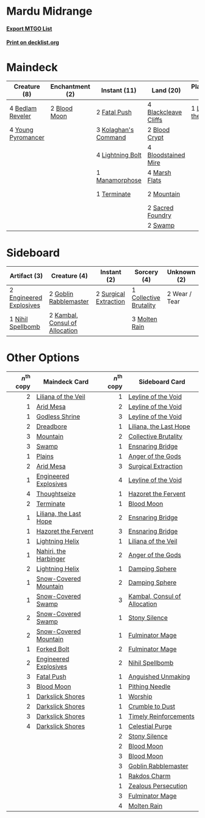 # Mardu Midrange

#### [Export MTGO List](../collection/Mardu%20Midrange/Mardu%20Midrange.txt)
#### [Print on decklist.org](http://decklist.org/?deckmain=4%09Bedlam%20Reveler%0A4%09Blackcleave%20Cliffs%0A2%09Blood%20Crypt%0A2%09Blood%20Moon%0A4%09Bloodstained%20Mire%0A2%09Collective%20Brutality%0A1%09Dreadbore%0A4%09Faithless%20Looting%0A2%09Fatal%20Push%0A4%09Inquisition%20of%20Kozilek%0A3%09Kolaghan's%20Command%0A4%09Lightning%20Bolt%0A1%09Liliana%20of%20the%20Veil%0A4%09Lingering%20Souls%0A1%09Manamorphose%0A4%09Marsh%20Flats%0A2%09Mountain%0A2%09Sacred%20Foundry%0A2%09Swamp%0A1%09Terminate%0A3%09Thoughtseize%0A4%09Young%20Pyromancer&deckside=1%09Collective%20Brutality%0A2%09Engineered%20Explosives%0A2%09Goblin%20Rabblemaster%0A2%09Kambal,%20Consul%20of%20Allocation%0A3%09Molten%20Rain%0A1%09Nihil%20Spellbomb%0A2%09Surgical%20Extraction%0A2%09Wear%20/%20Tear)
# Maindeck

|                                        Creature (8)                                         |                                    Enchantment (2)                                    |                                         Instant (11)                                          |                                           Land (20)                                           |                                        Planeswalker (1)                                        |                                           Sorcery (18)                                            |
|---------------------------------------------------------------------------------------------|---------------------------------------------------------------------------------------|-----------------------------------------------------------------------------------------------|-----------------------------------------------------------------------------------------------|------------------------------------------------------------------------------------------------|---------------------------------------------------------------------------------------------------|
|4 [Bedlam Reveler](http://gatherer.wizards.com/Pages/Card/Details.aspx?multiverseid=414415)  |2 [Blood Moon](http://gatherer.wizards.com/Pages/Card/Details.aspx?multiverseid=370419)|2 [Fatal Push](http://gatherer.wizards.com/Pages/Card/Details.aspx?multiverseid=423724)        |4 [Blackcleave Cliffs](http://gatherer.wizards.com/Pages/Card/Details.aspx?multiverseid=209401)|1 [Liliana of the Veil](http://gatherer.wizards.com/Pages/Card/Details.aspx?multiverseid=425901)|2 [Collective Brutality](http://gatherer.wizards.com/Pages/Card/Details.aspx?multiverseid=414380)  |
|4 [Young Pyromancer](http://gatherer.wizards.com/Pages/Card/Details.aspx?multiverseid=413697)|                                                                                       |3 [Kolaghan's Command](http://gatherer.wizards.com/Pages/Card/Details.aspx?multiverseid=394613)|2 [Blood Crypt](http://gatherer.wizards.com/Pages/Card/Details.aspx?multiverseid=405093)       |                                                                                                |1 [Dreadbore](http://gatherer.wizards.com/Pages/Card/Details.aspx?multiverseid=430622)             |
|                                                                                             |                                                                                       |4 [Lightning Bolt](http://gatherer.wizards.com/Pages/Card/Details.aspx?multiverseid=234704)    |4 [Bloodstained Mire](http://gatherer.wizards.com/Pages/Card/Details.aspx?multiverseid=405094) |                                                                                                |4 [Faithless Looting](http://gatherer.wizards.com/Pages/Card/Details.aspx?multiverseid=413670)     |
|                                                                                             |                                                                                       |1 [Manamorphose](http://gatherer.wizards.com/Pages/Card/Details.aspx?multiverseid=370568)      |4 [Marsh Flats](http://gatherer.wizards.com/Pages/Card/Details.aspx?multiverseid=426064)       |                                                                                                |4 [Inquisition of Kozilek](http://gatherer.wizards.com/Pages/Card/Details.aspx?multiverseid=425900)|
|                                                                                             |                                                                                       |1 [Terminate](http://gatherer.wizards.com/Pages/Card/Details.aspx?multiverseid=426019)         |2 [Mountain](http://gatherer.wizards.com/Pages/Card/Details.aspx?multiverseid=439604)          |                                                                                                |4 [Lingering Souls](http://gatherer.wizards.com/Pages/Card/Details.aspx?multiverseid=425837)       |
|                                                                                             |                                                                                       |                                                                                               |2 [Sacred Foundry](http://gatherer.wizards.com/Pages/Card/Details.aspx?multiverseid=405106)    |                                                                                                |3 [Thoughtseize](http://gatherer.wizards.com/Pages/Card/Details.aspx?multiverseid=438676)          |
|                                                                                             |                                                                                       |                                                                                               |2 [Swamp](http://gatherer.wizards.com/Pages/Card/Details.aspx?multiverseid=439603)             |                                                                                                |                                                                                                   |


# Sideboard

|                                           Artifact (3)                                           |                                              Creature (4)                                               |                                          Instant (2)                                           |                                           Sorcery (4)                                           | Unknown (2) |
|--------------------------------------------------------------------------------------------------|---------------------------------------------------------------------------------------------------------|------------------------------------------------------------------------------------------------|-------------------------------------------------------------------------------------------------|-------------|
|2 [Engineered Explosives](http://gatherer.wizards.com/Pages/Card/Details.aspx?multiverseid=370549)|2 [Goblin Rabblemaster](http://gatherer.wizards.com/Pages/Card/Details.aspx?multiverseid=438486)         |2 [Surgical Extraction](http://gatherer.wizards.com/Pages/Card/Details.aspx?multiverseid=397706)|1 [Collective Brutality](http://gatherer.wizards.com/Pages/Card/Details.aspx?multiverseid=414380)|2 Wear / Tear|
|1 [Nihil Spellbomb](http://gatherer.wizards.com/Pages/Card/Details.aspx?multiverseid=442215)      |2 [Kambal, Consul of Allocation](http://gatherer.wizards.com/Pages/Card/Details.aspx?multiverseid=417756)|                                                                                                |3 [Molten Rain](http://gatherer.wizards.com/Pages/Card/Details.aspx?multiverseid=425928)         |             |


# Other Options

|*n*<sup>th</sup> copy|                                          Maindeck Card                                          |*n*<sup>th</sup> copy|                                            Sideboard Card                                             |
|--------------------:|-------------------------------------------------------------------------------------------------|--------------------:|-------------------------------------------------------------------------------------------------------|
|                    2|[Liliana of the Veil](http://gatherer.wizards.com/Pages/Card/Details.aspx?multiverseid=425901)   |                    1|[Leyline of the Void](http://gatherer.wizards.com/Pages/Card/Details.aspx?multiverseid=205013)         |
|                    1|[Arid Mesa](http://gatherer.wizards.com/Pages/Card/Details.aspx?multiverseid=426054)             |                    2|[Leyline of the Void](http://gatherer.wizards.com/Pages/Card/Details.aspx?multiverseid=205013)         |
|                    1|[Godless Shrine](http://gatherer.wizards.com/Pages/Card/Details.aspx?multiverseid=405099)        |                    3|[Leyline of the Void](http://gatherer.wizards.com/Pages/Card/Details.aspx?multiverseid=205013)         |
|                    2|[Dreadbore](http://gatherer.wizards.com/Pages/Card/Details.aspx?multiverseid=430622)             |                    1|[Liliana, the Last Hope](http://gatherer.wizards.com/Pages/Card/Details.aspx?multiverseid=414388)      |
|                    3|[Mountain](http://gatherer.wizards.com/Pages/Card/Details.aspx?multiverseid=439604)              |                    2|[Collective Brutality](http://gatherer.wizards.com/Pages/Card/Details.aspx?multiverseid=414380)        |
|                    3|[Swamp](http://gatherer.wizards.com/Pages/Card/Details.aspx?multiverseid=439603)                 |                    1|[Ensnaring Bridge](http://gatherer.wizards.com/Pages/Card/Details.aspx?multiverseid=442213)            |
|                    1|[Plains](http://gatherer.wizards.com/Pages/Card/Details.aspx?multiverseid=439601)                |                    1|[Anger of the Gods](http://gatherer.wizards.com/Pages/Card/Details.aspx?multiverseid=438682)           |
|                    2|[Arid Mesa](http://gatherer.wizards.com/Pages/Card/Details.aspx?multiverseid=426054)             |                    3|[Surgical Extraction](http://gatherer.wizards.com/Pages/Card/Details.aspx?multiverseid=397706)         |
|                    1|[Engineered Explosives](http://gatherer.wizards.com/Pages/Card/Details.aspx?multiverseid=370549) |                    4|[Leyline of the Void](http://gatherer.wizards.com/Pages/Card/Details.aspx?multiverseid=205013)         |
|                    4|[Thoughtseize](http://gatherer.wizards.com/Pages/Card/Details.aspx?multiverseid=438676)          |                    1|[Hazoret the Fervent](http://gatherer.wizards.com/Pages/Card/Details.aspx?multiverseid=429886)         |
|                    2|[Terminate](http://gatherer.wizards.com/Pages/Card/Details.aspx?multiverseid=426019)             |                    1|[Blood Moon](http://gatherer.wizards.com/Pages/Card/Details.aspx?multiverseid=370419)                  |
|                    1|[Liliana, the Last Hope](http://gatherer.wizards.com/Pages/Card/Details.aspx?multiverseid=414388)|                    2|[Ensnaring Bridge](http://gatherer.wizards.com/Pages/Card/Details.aspx?multiverseid=442213)            |
|                    1|[Hazoret the Fervent](http://gatherer.wizards.com/Pages/Card/Details.aspx?multiverseid=429886)   |                    3|[Ensnaring Bridge](http://gatherer.wizards.com/Pages/Card/Details.aspx?multiverseid=442213)            |
|                    1|[Lightning Helix](http://gatherer.wizards.com/Pages/Card/Details.aspx?multiverseid=205361)       |                    1|[Liliana of the Veil](http://gatherer.wizards.com/Pages/Card/Details.aspx?multiverseid=425901)         |
|                    1|[Nahiri, the Harbinger](http://gatherer.wizards.com/Pages/Card/Details.aspx?multiverseid=410012) |                    2|[Anger of the Gods](http://gatherer.wizards.com/Pages/Card/Details.aspx?multiverseid=438682)           |
|                    2|[Lightning Helix](http://gatherer.wizards.com/Pages/Card/Details.aspx?multiverseid=205361)       |                    1|[Damping Sphere](http://gatherer.wizards.com/Pages/Card/Details.aspx?multiverseid=443101)              |
|                    1|[Snow-Covered Mountain](http://gatherer.wizards.com/Pages/Card/Details.aspx?multiverseid=184814) |                    2|[Damping Sphere](http://gatherer.wizards.com/Pages/Card/Details.aspx?multiverseid=443101)              |
|                    1|[Snow-Covered Swamp](http://gatherer.wizards.com/Pages/Card/Details.aspx?multiverseid=184816)    |                    3|[Kambal, Consul of Allocation](http://gatherer.wizards.com/Pages/Card/Details.aspx?multiverseid=417756)|
|                    2|[Snow-Covered Swamp](http://gatherer.wizards.com/Pages/Card/Details.aspx?multiverseid=184816)    |                    1|[Stony Silence](http://gatherer.wizards.com/Pages/Card/Details.aspx?multiverseid=425850)               |
|                    2|[Snow-Covered Mountain](http://gatherer.wizards.com/Pages/Card/Details.aspx?multiverseid=184814) |                    1|[Fulminator Mage](http://gatherer.wizards.com/Pages/Card/Details.aspx?multiverseid=397686)             |
|                    1|[Forked Bolt](http://gatherer.wizards.com/Pages/Card/Details.aspx?multiverseid=401702)           |                    2|[Fulminator Mage](http://gatherer.wizards.com/Pages/Card/Details.aspx?multiverseid=397686)             |
|                    2|[Engineered Explosives](http://gatherer.wizards.com/Pages/Card/Details.aspx?multiverseid=370549) |                    2|[Nihil Spellbomb](http://gatherer.wizards.com/Pages/Card/Details.aspx?multiverseid=442215)             |
|                    3|[Fatal Push](http://gatherer.wizards.com/Pages/Card/Details.aspx?multiverseid=423724)            |                    1|[Anguished Unmaking](http://gatherer.wizards.com/Pages/Card/Details.aspx?multiverseid=410006)          |
|                    3|[Blood Moon](http://gatherer.wizards.com/Pages/Card/Details.aspx?multiverseid=370419)            |                    1|[Pithing Needle](http://gatherer.wizards.com/Pages/Card/Details.aspx?multiverseid=425815)              |
|                    1|[Darkslick Shores](http://gatherer.wizards.com/Pages/Card/Details.aspx?multiverseid=209400)      |                    1|[Worship](http://gatherer.wizards.com/Pages/Card/Details.aspx?multiverseid=429865)                     |
|                    2|[Darkslick Shores](http://gatherer.wizards.com/Pages/Card/Details.aspx?multiverseid=209400)      |                    1|[Crumble to Dust](http://gatherer.wizards.com/Pages/Card/Details.aspx?multiverseid=401850)             |
|                    3|[Darkslick Shores](http://gatherer.wizards.com/Pages/Card/Details.aspx?multiverseid=209400)      |                    1|[Timely Reinforcements](http://gatherer.wizards.com/Pages/Card/Details.aspx?multiverseid=220074)       |
|                    4|[Darkslick Shores](http://gatherer.wizards.com/Pages/Card/Details.aspx?multiverseid=209400)      |                    1|[Celestial Purge](http://gatherer.wizards.com/Pages/Card/Details.aspx?multiverseid=397699)             |
|                     |                                                                                                 |                    2|[Stony Silence](http://gatherer.wizards.com/Pages/Card/Details.aspx?multiverseid=425850)               |
|                     |                                                                                                 |                    2|[Blood Moon](http://gatherer.wizards.com/Pages/Card/Details.aspx?multiverseid=370419)                  |
|                     |                                                                                                 |                    3|[Blood Moon](http://gatherer.wizards.com/Pages/Card/Details.aspx?multiverseid=370419)                  |
|                     |                                                                                                 |                    3|[Goblin Rabblemaster](http://gatherer.wizards.com/Pages/Card/Details.aspx?multiverseid=438486)         |
|                     |                                                                                                 |                    1|[Rakdos Charm](http://gatherer.wizards.com/Pages/Card/Details.aspx?multiverseid=433122)                |
|                     |                                                                                                 |                    1|[Zealous Persecution](http://gatherer.wizards.com/Pages/Card/Details.aspx?multiverseid=413755)         |
|                     |                                                                                                 |                    3|[Fulminator Mage](http://gatherer.wizards.com/Pages/Card/Details.aspx?multiverseid=397686)             |
|                     |                                                                                                 |                    4|[Molten Rain](http://gatherer.wizards.com/Pages/Card/Details.aspx?multiverseid=425928)                 |

